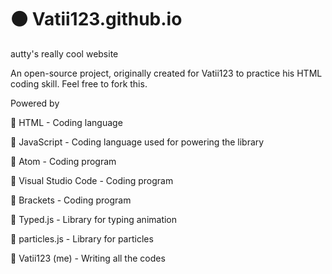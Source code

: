 # ⚫ Vatii123.github.io
autty's really cool website

An open-source project, originally created for Vatii123 to practice his HTML coding skill.
Feel free to fork this.

Powered by

🔹 HTML - Coding language

🔹 JavaScript - Coding language used for powering the library

🔹 Atom - Coding program

🔹 Visual Studio Code - Coding program

🔹 Brackets - Coding program

🔹 Typed.js - Library for typing animation

🔹 particles.js - Library for particles

🔹 Vatii123 (me) - Writing all the codes
